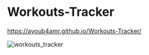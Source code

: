 # Workouts-Tracker
https://ayoub4amr.github.io/Workouts-Tracker/

![workouts_tracker](https://user-images.githubusercontent.com/77468777/179849092-a0c5e0b0-6f3f-4363-a12a-4ae862ea6faa.jpg)
